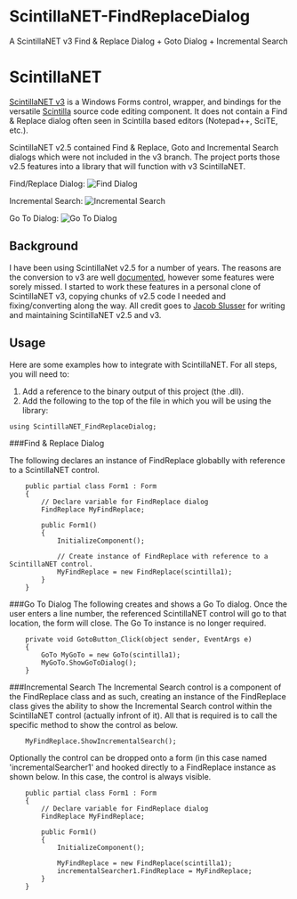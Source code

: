 # ScintillaNET-FindReplaceDialog
A ScintillaNET v3 Find &amp; Replace Dialog + Goto Dialog + Incremental Search
# ScintillaNET

[ScintillaNET v3](https://github.com/jacobslusser/ScintillaNET) is a Windows Forms control, wrapper, and bindings for the versatile [Scintilla](http://www.scintilla.org/) source code editing component. It does not contain a Find & Replace dialog often seen in Scintilla based editors (Notepad++, SciTE, etc.).

ScintillaNET v2.5 contained Find & Replace, Goto and Incremental Search dialogs which were not included in the v3 branch. The project ports those v2.5 features into a library that will function with v3 ScintillaNET.

Find/Replace Dialog:
![Find Dialog](https://github.com/Stumpii/ScintillaNET-FindReplaceDialog/wiki/images/Find-Dialog.png)

Incremental Search:
![Incremental Search](https://github.com/Stumpii/ScintillaNET-FindReplaceDialog/wiki/images/Incremental-Search.png)

Go To Dialog:
![Go To Dialog](https://github.com/Stumpii/ScintillaNET-FindReplaceDialog/wiki/images/Go-To-Line-Dialog.png)

## Background

I have been using ScintillaNet v2.5 for a number of years. The reasons are the conversion to v3 are well [documented](https://github.com/jacobslusser/ScintillaNET#background), however some features were sorely missed. I started to work these features in a personal clone of ScintillaNET v3, copying chunks of v2.5 code I needed and fixing/converting along the way. All credit goes to [Jacob Slusser](https://github.com/jacobslusser) for writing and maintaining ScintillaNET v2.5 and v3.

## Usage
Here are some examples how to integrate with ScintillaNET. For all steps, you will need to:
1. Add a reference to the binary output of this project (the .dll).
2. Add the following to the top of the file in which you will be using the library:
```
using ScintillaNET_FindReplaceDialog;
```

###Find & Replace Dialog

The following declares an instance of FindReplace globablly with reference to a ScintillaNET control.

```
    public partial class Form1 : Form
    {
    	// Declare variable for FindReplace dialog
        FindReplace MyFindReplace;

        public Form1()
        {
            InitializeComponent();

            // Create instance of FindReplace with reference to a ScintillaNET control.
            MyFindReplace = new FindReplace(scintilla1);
        }
	}
```

###Go To Dialog
The following creates and shows a Go To dialog. Once the user enters a line number, the referenced ScintillaNET control will go to that location, the form will close. The Go To instance is no longer required. 

```
	private void GotoButton_Click(object sender, EventArgs e)
	{
		GoTo MyGoTo = new GoTo(scintilla1);
		MyGoTo.ShowGoToDialog();
	}
```

###Incremental Search
The Incremental Search control is a component of the FindReplace class and as such, creating an instance of the FindReplace class gives the ability to show the Incremental Search control within the ScintillaNET control (actually infront of it). All that is required is to call the specific method to show the control as below.

```
	MyFindReplace.ShowIncrementalSearch();
```

Optionally the control can be dropped onto a form (in this case named 'incrementalSearcher1' and hooked directly to a FindReplace instance as shown below. In this case, the control is always visible.

```
    public partial class Form1 : Form
    {
    	// Declare variable for FindReplace dialog
        FindReplace MyFindReplace;

		public Form1()
        {
            InitializeComponent();

			MyFindReplace = new FindReplace(scintilla1);
			incrementalSearcher1.FindReplace = MyFindReplace;
        }
	}
```